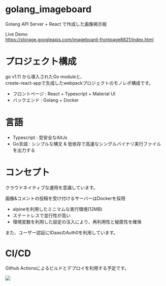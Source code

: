 # golang_imageboard
Golang API Server + React で作成した画像掲示板

Live Demo  
https://storage.googleapis.com/imageboard-frontpage8821/index.html


# プロジェクト構成

go v1.11 から導入されたGo moduleと、  
create-react-appで生成したwebpackプロジェクトのモノレポ構成です。

- フロントページ : React + Typescript + Material UI
- バックエンド : Golang + Docker


# 言語

- Typescript : 型安全なAltJs
- Go言語 : シンプルな構文 & 低依存で高速なシングルバイナリ実行ファイルを出力する

# コンセプト
クラウドネイティブな運用を意識しています。

画像&コメントの投稿を受け付けるサーバーはDockerを採用

- alpineを利用したミニマムな実行環境(12MB)
- ステートレスで並行性が高い
- 環境変数を利用した設定の注入により、再利用性と秘匿性を確保

また、ユーザー認証にIDaasのAuth0を利用しています。

# CI/CD
Github Actionsによるビルドとデプロイを利用する予定です。

![](https://github.com/harumaxy/golang_imageboard/workflows/Docker%20Image%20CI/badge.svg)


